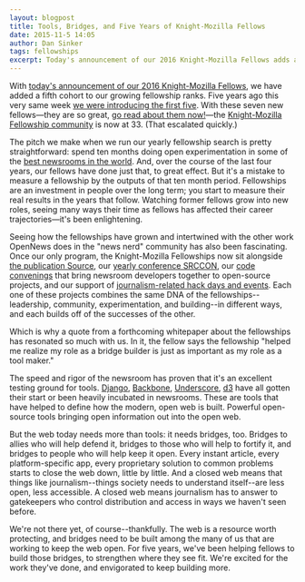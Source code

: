 ```yaml
---
layout: blogpost
title: Tools, Bridges, and Five Years of Knight-Mozilla Fellows
date: 2015-11-5 14:05
author: Dan Sinker
tags: fellowships
excerpt: Today's announcement of our 2016 Knight-Mozilla Fellows adds a fifth cohort to our fellowship community.
---
```

With [today's announcement of our 2016 Knight-Mozilla Fellows](/blog/introducing-2016-fellows/), we have added a fifth cohort to our growing fellowship ranks. Five years ago this very same week [we were introducing the first five](https://blog.mozilla.org/blog/2011/11/04/journalism-in-the-open-the-201112-knight-mozilla-fellows-announced/). With these seven new fellows—they are so great, [go read about them now!](/blog/introducing-2016-fellows/)—the [Knight-Mozilla Fellowship community](/what/fellowships/community/) is now at 33. (That escalated quickly.)

The pitch we make when we run our yearly fellowship search is pretty straightforward: spend ten months doing open experimentation in some of the [best newsrooms in the world](/what/fellowships/partners/). And, over the course of the last four years, our fellows have done just that, to great effect. But it's a mistake to measure a fellowship by the outputs of that ten month period. Fellowships are an investment in people over the long term; you start to measure their real results in the years that follow. Watching former fellows grow into new roles, seeing many ways their time as fellows has affected their career trajectories—it's been enlightening.

Seeing how the fellowships have grown and intertwined with the other work OpenNews does in the "news nerd" community has also been fascinating. Once our only program, the Knight-Mozilla Fellowships now sit alongside [the publication Source](https://source.opennews.org/en-US/), our [yearly conference SRCCON](http://srccon.org/), our [code convenings](/what/conferences/convenings/) that bring newsroom developers together to open-source projects, and our support of [journalism-related hack days and events](/what/community/eventsupport/). Each one of these projects combines the same DNA of the fellowships--leadership, community, experimentation, and building--in different ways, and each builds off of the successes of the other.

Which is why a quote from a forthcoming whitepaper about the fellowships has resonated so much with us. In it, the fellow says the fellowship "helped me realize my role as a bridge builder is just as important as my role as a tool maker."

The speed and rigor of the newsroom has proven that it's an excellent testing ground for tools. [Django](https://www.djangoproject.com/), [Backbone](http://backbonejs.org/), [Underscore](http://underscorejs.org/), [d3](http://d3js.org/) have all gotten their start or been heavily incubated in newsrooms. These are tools that have helped to define how the modern, open web is built. Powerful open-source tools bringing open information out into the open web.

But the web today needs more than tools: it needs bridges, too. Bridges to allies who will help defend it, bridges to those who will help to fortify it, and bridges to people who will help keep it open. Every instant article, every platform-specific app, every proprietary solution to common problems starts to close the web down, little by little. And a closed web means that things like journalism--things society needs to understand itself--are less open, less accessible. A closed web means journalism has to answer to gatekeepers who control distribution and access in ways we haven't seen before.

We're not there yet, of course--thankfully. The web is a resource worth protecting, and bridges need to be built among the many of us that are working to keep the web open. For five years, we've been helping fellows to build those bridges, to strengthen where they see fit. We're excited for the work they've done, and envigorated to keep building more.
